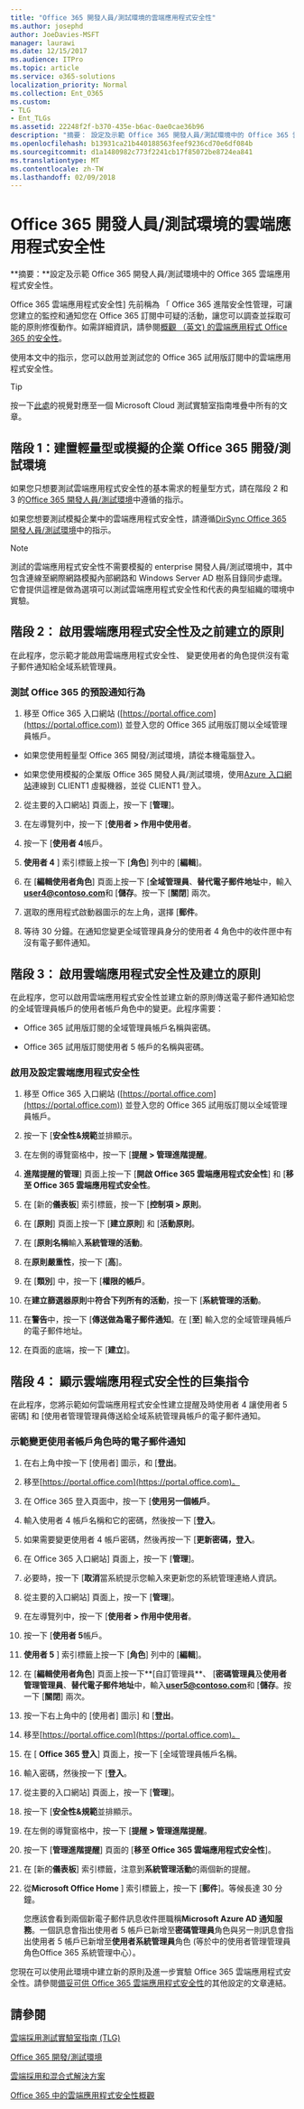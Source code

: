 ```yaml
---
title: "Office 365 開發人員/測試環境的雲端應用程式安全性"
ms.author: josephd
author: JoeDavies-MSFT
manager: laurawi
ms.date: 12/15/2017
ms.audience: ITPro
ms.topic: article
ms.service: o365-solutions
localization_priority: Normal
ms.collection: Ent_O365
ms.custom:
- TLG
- Ent_TLGs
ms.assetid: 22248f2f-b370-435e-b6ac-0ae0cae36b96
description: "摘要： 設定及示範 Office 365 開發人員/測試環境中的 Office 365 雲端應用程式安全性。"
ms.openlocfilehash: b13931ca21b440188563feef9236cd70e6df084b
ms.sourcegitcommit: d1a1480982c773f2241cb17f85072be8724ea841
ms.translationtype: MT
ms.contentlocale: zh-TW
ms.lasthandoff: 02/09/2018
---
```

# <a name="cloud-app-security-for-your-office-365-devtest-environment"></a>Office 365 開發人員/測試環境的雲端應用程式安全性

 **摘要：**設定及示範 Office 365 開發人員/測試環境中的 Office 365 雲端應用程式安全性。
  
Office 365 雲端應用程式安全性] 先前稱為 「 Office 365 進階安全性管理，可讓您建立的監控和通知您在 Office 365 訂閱中可疑的活動，讓您可以調查並採取可能的原則修復動作。如需詳細資訊，請參閱[概觀 （英文) 的雲端應用程式 Office 365 的安全性](https://support.office.com/article/Overview-of-Advanced-Security-Management-in-Office-365-81f0ee9a-9645-45ab-ba56-de9cbccab475)。
  
使用本文中的指示，您可以啟用並測試您的 Office 365 試用版訂閱中的雲端應用程式安全性。
  
> [!TIP]
> 按一下[此處](http://aka.ms/catlgstack)的視覺對應至一個 Microsoft Cloud 測試實驗室指南堆疊中所有的文章。
  
## <a name="phase-1-build-out-your-lightweight-or-simulated-enterprise-office-365-devtest-environment"></a>階段 1：建置輕量型或模擬的企業 Office 365 開發/測試環境

如果您只想要測試雲端應用程式安全性的基本需求的輕量型方式，請在階段 2 和 3 的[Office 365 開發人員/測試環境](office-365-dev-test-environment.md)中遵循的指示。
  
如果您想要測試模擬企業中的雲端應用程式安全性，請遵循[DirSync Office 365 開發人員/測試環境](dirsync-for-your-office-365-dev-test-environment.md)中的指示。
  
> [!NOTE]
> 測試的雲端應用程式安全性不需要模擬的 enterprise 開發人員/測試環境中，其中包含連線至網際網路模擬內部網路和 Windows Server AD 樹系目錄同步處理。它會提供這裡是做為選項可以測試雲端應用程式安全性和代表的典型組織的環境中實驗。 
  
## <a name="phase-2-before-enabling-cloud-app-security-and-creating-a-policy"></a>階段 2： 啟用雲端應用程式安全性及之前建立的原則

在此程序，您示範才能啟用雲端應用程式安全性、 變更使用者的角色提供沒有電子郵件通知給全域系統管理員。
  
### <a name="test-the-default-notification-behavior-of-office-365"></a>測試 Office 365 的預設通知行為

1. 移至 Office 365 入口網站 ([https://portal.office.com](https://portal.office.com)) 並登入您的 Office 365 試用版訂閱以全域管理員帳戶。
    
  - 如果您使用輕量型 Office 365 開發/測試環境，請從本機電腦登入。
    
  - 如果您使用模擬的企業版 Office 365 開發人員/測試環境，使用[Azure 入口網站](https://portal.azure.com)連線到 CLIENT1 虛擬機器，並從 CLIENT1 登入。
    
2. 從主要的入口網站] 頁面上，按一下 [**管理**]。
    
3. 在左導覽列中，按一下 [**使用者 > 作用中使用者**。
    
4. 按一下 [**使用者 4**帳戶。
    
5. **使用者 4** ] 索引標籤上按一下 [**角色**] 列中的 [**編輯**]。
    
6. 在 [**編輯使用者角色**] 頁面上按一下 [**全域管理員**、**替代電子郵件地址**中，輸入**user4@contoso.com**和 [**儲存**。按一下 [**關閉**] 兩次。
    
7. 選取的應用程式啟動器圖示的左上角，選擇 [**郵件**。
    
8. 等待 30 分鐘。在通知您變更全域管理員身分的使用者 4 角色中的收件匣中有沒有電子郵件通知。
    
## <a name="phase-3-enable-cloud-app-security-and-create-a-policy"></a>階段 3： 啟用雲端應用程式安全性及建立的原則

在此程序，您可以啟用雲端應用程式安全性並建立新的原則傳送電子郵件通知給您的全域管理員帳戶的使用者帳戶角色中的變更。此程序需要：
  
- Office 365 試用版訂閱的全域管理員帳戶名稱與密碼。
    
- Office 365 試用版訂閱使用者 5 帳戶的名稱與密碼。
    
### <a name="enable-and-configure-cloud-app-security"></a>啟用及設定雲端應用程式安全性

1. 移至 Office 365 入口網站 ([https://portal.office.com](https://portal.office.com)) 並登入您的 Office 365 試用版訂閱以全域管理員帳戶。
    
2. 按一下 [**安全性&amp;規範**並排顯示。
    
3. 在左側的導覽窗格中，按一下 [**提醒 > 管理進階提醒**。
    
4. **進階提醒的管理**] 頁面上按一下 [**開啟 Office 365 雲端應用程式安全性**] 和 [**移至 Office 365 雲端應用程式安全性**。
    
5. 在 [新的**儀表板**] 索引標籤，按一下 [**控制項 > 原則**。
    
6. 在 [**原則**] 頁面上按一下 [**建立原則**] 和 [**活動原則**。
    
7. 在 [**原則名稱**輸入**系統管理的活動**。
    
8. 在**原則嚴重性**，按一下 [**高**]。
    
9. 在 [**類別**] 中，按一下 [**權限的帳戶**。
    
10. 在**建立篩選器原則**中**符合下列所有的活動**，按一下 [**系統管理的活動**。
    
11. 在**警告**中，按一下 [**傳送做為電子郵件通知**。在 [**至**] 輸入您的全域管理員帳戶的電子郵件地址。
    
12. 在頁面的底端，按一下 [**建立**]。
    
## <a name="phase-4-show-cloud-app-security-in-action"></a>階段 4： 顯示雲端應用程式安全性的巨集指令

在此程序，您將示範如何雲端應用程式安全性建立提醒及時使用者 4 讓使用者 5 密碼] 和 [使用者管理管理員傳送給全域系統管理員帳戶的電子郵件通知。
  
### <a name="demonstrate-email-notification-for-a-change-in-user-account-roles"></a>示範變更使用者帳戶角色時的電子郵件通知

1. 在右上角中按一下 [使用者] 圖示，和 [**登出**。
    
2. 移至[https://portal.office.com](https://portal.office.com)。
    
3. 在 Office 365 登入頁面中，按一下 [**使用另一個帳戶**。
    
4. 輸入使用者 4 帳戶名稱和它的密碼，然後按一下 [**登入**。
    
5. 如果需要變更使用者 4 帳戶密碼，然後再按一下 [**更新密碼，登入**。
    
6. 在 Office 365 入口網站] 頁面上，按一下 [**管理**]。
    
7. 必要時，按一下 [**取消**當系統提示您輸入來更新您的系統管理連絡人資訊。
    
8. 從主要的入口網站] 頁面上，按一下 [**管理**]。
    
9. 在左導覽列中，按一下 [**使用者 > 作用中使用者**。
    
10. 按一下 [**使用者 5**帳戶。
    
11. **使用者 5** ] 索引標籤上按一下 [**角色**] 列中的 [**編輯**]。
    
12. 在 [**編輯使用者角色**] 頁面上按一下**[自訂管理員**、 [**密碼管理員**及**使用者管理管理員**、**替代電子郵件地址**中，輸入**user5@contoso.com**和 [**儲存**。按一下 [**關閉**] 兩次。
    
13. 按一下右上角中的 [使用者] 圖示] 和 [**登出**。 
    
14. 移至[https://portal.office.com](https://portal.office.com)。
    
15. 在 [ **Office 365 登入**] 頁面上，按一下 [全域管理員帳戶名稱。
    
16. 輸入密碼，然後按一下 [**登入**。
    
17. 從主要的入口網站] 頁面上，按一下 [**管理**]。
    
18. 按一下 [**安全性&amp;規範**並排顯示。
    
19. 在左側的導覽窗格中，按一下 [**提醒 > 管理進階提醒**。
    
20. 按一下 [**管理進階提醒**] 頁面的 [**移至 Office 365 雲端應用程式安全性**]。
    
21. 在 [新的**儀表板**] 索引標籤，注意到**系統管理活動**的兩個新的提醒。
    
22. 從**Microsoft Office Home** ] 索引標籤上，按一下 [**郵件**]。等候長達 30 分鐘。 
    
    您應該會看到兩個新電子郵件訊息收件匣職稱**Microsoft Azure AD 通知服務**。一個訊息會指出使用者 5 帳戶已新增至**密碼管理員**角色與另一則訊息會指出使用者 5 帳戶已新增至**使用者系統管理員**角色 (等於中的使用者管理管理員角色Office 365 系統管理中心）。
    
您現在可以使用此環境中建立新的原則及進一步實驗 Office 365 雲端應用程式安全性。請參閱[備妥可供 Office 365 雲端應用程式安全性](https://support.office.com/article/Get-ready-for-Office-365-Cloud-App-Security-d9ee4d67-f2b3-42b4-9c9e-c4529904990a)的其他設定的文章連結。
  
## <a name="see-also"></a>請參閱

[雲端採用測試實驗室指南 (TLG)](cloud-adoption-test-lab-guides-tlgs.md)
  
[Office 365 開發/測試環境](office-365-dev-test-environment.md)
  
[雲端採用和混合式解決方案](cloud-adoption-and-hybrid-solutions.md)

[Office 365 中的雲端應用程式安全性概觀](https://support.office.com/article/Overview-of-Advanced-Security-Management-in-Office-365-81f0ee9a-9645-45ab-ba56-de9cbccab475)


